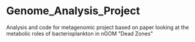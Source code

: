 # Genome_Analysis_Project
Analysis and code for metagenomic project based on paper looking at the metabolic roles of bacterioplankton in nGOM "Dead Zones"

